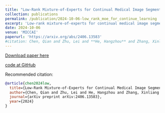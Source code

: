 ```yaml
---
title: "Low-Rank Mixture-of-Experts for Continual Medical Image Segmentation (MICCAI 2024)"
collection: publications
permalink: /publication/2024-10-06-low_rank_moe_for_continue_learning
excerpt: 'Low-rank mixture-of-experts for continual medical image segmentation.'
date: 2024-10-06
venue: 'MICCAI'
paperurl: 'https://arxiv.org/abs/2406.13583'
#citation: Chen, Qian and Zhu, Lei and **He, Hangzhou** and Zhang, Xinliang and Zeng, Shuang and Ren, Qiushi and Lu, Yanye
---
```


[Download paper here](https://arxiv.org/abs/2406.13583)

[code at GitHub](https://arxiv.org/abs/2406.13583)

Recommended citation: 

```bibtex
@article{chen2024low,
  title={Low-Rank Mixture-of-Experts for Continual Medical Image Segmentation},
  author={Chen, Qian and Zhu, Lei and He, Hangzhou and Zhang, Xinliang and Zeng, Shuang and Ren, Qiushi and Lu, Yanye},
  journal={arXiv preprint arXiv:2406.13583},
  year={2024}
}
```